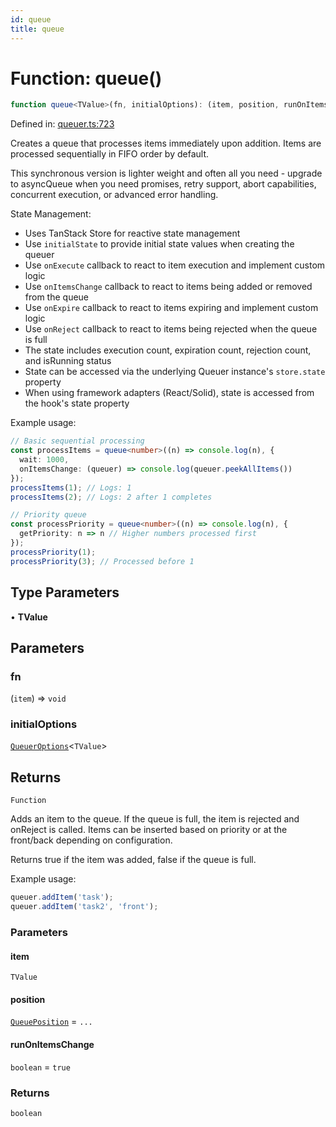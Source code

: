 ```yaml
---
id: queue
title: queue
---
```


<!-- DO NOT EDIT: this page is autogenerated from the type comments -->

# Function: queue()

```ts
function queue<TValue>(fn, initialOptions): (item, position, runOnItemsChange) => boolean
```

Defined in: [queuer.ts:723](https://github.com/TanStack/pacer/blob/main/packages/pacer/src/queuer.ts#L723)

Creates a queue that processes items immediately upon addition.
Items are processed sequentially in FIFO order by default.

This synchronous version is lighter weight and often all you need - upgrade to asyncQueue when you need promises, retry support, abort capabilities, concurrent execution, or advanced error handling.

State Management:
- Uses TanStack Store for reactive state management
- Use `initialState` to provide initial state values when creating the queuer
- Use `onExecute` callback to react to item execution and implement custom logic
- Use `onItemsChange` callback to react to items being added or removed from the queue
- Use `onExpire` callback to react to items expiring and implement custom logic
- Use `onReject` callback to react to items being rejected when the queue is full
- The state includes execution count, expiration count, rejection count, and isRunning status
- State can be accessed via the underlying Queuer instance's `store.state` property
- When using framework adapters (React/Solid), state is accessed from the hook's state property

Example usage:
```ts
// Basic sequential processing
const processItems = queue<number>((n) => console.log(n), {
  wait: 1000,
  onItemsChange: (queuer) => console.log(queuer.peekAllItems())
});
processItems(1); // Logs: 1
processItems(2); // Logs: 2 after 1 completes

// Priority queue
const processPriority = queue<number>((n) => console.log(n), {
  getPriority: n => n // Higher numbers processed first
});
processPriority(1);
processPriority(3); // Processed before 1
```

## Type Parameters

• **TValue**

## Parameters

### fn

(`item`) => `void`

### initialOptions

[`QueuerOptions`](../../interfaces/queueroptions.md)\<`TValue`\>

## Returns

`Function`

Adds an item to the queue. If the queue is full, the item is rejected and onReject is called.
Items can be inserted based on priority or at the front/back depending on configuration.

Returns true if the item was added, false if the queue is full.

Example usage:
```ts
queuer.addItem('task');
queuer.addItem('task2', 'front');
```

### Parameters

#### item

`TValue`

#### position

[`QueuePosition`](../../type-aliases/queueposition.md) = `...`

#### runOnItemsChange

`boolean` = `true`

### Returns

`boolean`
